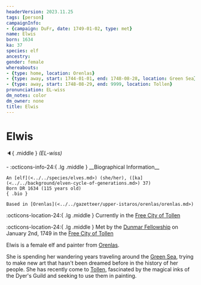 ```yaml
---
headerVersion: 2023.11.25
tags: [person]
campaignInfo:
- {campaign: DuFr, date: 1749-01-02, type: met}
name: Elwis
born: 1634
ka: 37
species: elf
ancestry:
gender: female
whereabouts:
- {type: home, location: Orenlas}
- {type: away, start: 1744-01-01, end: 1748-08-28, location: Green Sea}
- {type: away, start: 1748-08-29, end: 9999, location: Tollen}
pronunciation: EL-wiss
dm_notes: color
dm_owner: none
title: Elwis
---
```

# Elwis
:speaker:{ .middle } *(EL-wiss)*  
<div class="grid cards ext-narrow-margin ext-one-column" markdown>
- :octicons-info-24:{ .lg .middle } __Biographical Information__

    An [elf](<../../species/elves.md>) (she/her), ([ka](<../../background/elven-cycle-of-generations.md>) 37)  
    Born DR 1634 (115 years old)  
    { .bio }

    Based in [Orenlas](<../../gazetteer/upper-istaros/orenlas/orenlas.md>)
</div>

:octicons-location-24:{ .lg .middle } Currently in the [Free City of Tollen](<../../gazetteer/greater-sembara/tollen/tollen.md>)



:octicons-location-24:{ .lg .middle } Met by the [Dunmar Fellowship](<../pcs/dunmar-fellowship/dunmar-fellowship.md>) on January 2nd, 1749 in the [Free City of Tollen](<../../gazetteer/greater-sembara/tollen/tollen.md>)  


Elwis is a female elf and painter from [Orenlas](<../../gazetteer/upper-istaros/orenlas/orenlas.md>). 


She is spending her wandering years traveling around the [Green Sea](<../../gazetteer/green-sea.md>), trying to make new art that hasn't been dreamed before in the history of her people. She has recently come to [Tollen](<../../gazetteer/greater-sembara/tollen/tollen.md>), fascinated by the magical inks of the Dyer's Guild and seeking to use them in painting. 


